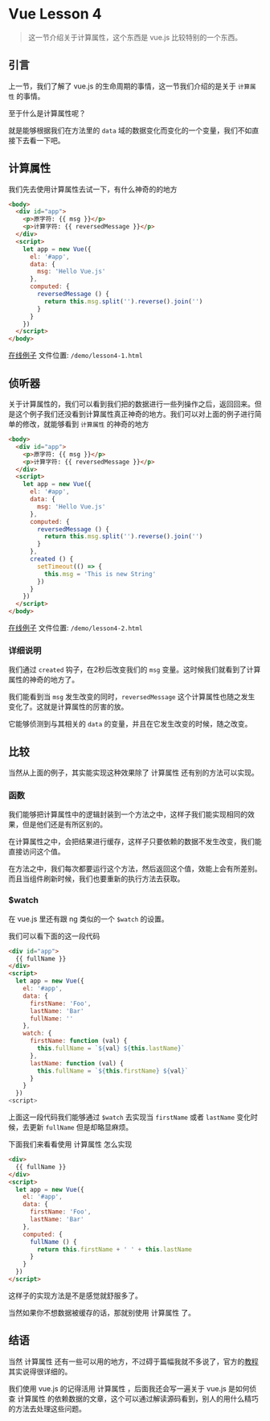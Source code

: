 # Vue Lesson 4

> 这一节介绍关于计算属性，这个东西是 vue.js 比较特别的一个东西。

## 引言

上一节，我们了解了 vue.js 的生命周期的事情，这一节我们介绍的是关于 `计算属性` 的事情。

至于什么是计算属性呢？

就是能够根据我们在方法里的 `data` 域的数据变化而变化的一个变量，我们不如直接下去看一下吧。

## 计算属性

我们先去使用计算属性去试一下，有什么神奇的的地方

```html
<body>
  <div id="app">
    <p>原字符: {{ msg }}</p>
    <p>计算字符: {{ reversedMessage }}</p>
  </div>
  <script>
    let app = new Vue({
      el: '#app',
      data: {
        msg: 'Hello Vue.js'
      },
      computed: {
        reversedMessage () {
          return this.msg.split('').reverse().join('')
        }
      }
    })
  </script>
</body>
```

[在线例子](https://jsfiddle.net/JefferyLiang/bg8tff65/)
文件位置: `/demo/lesson4-1.html`

## 侦听器

关于计算属性的，我们可以看到我们把的数据进行一些列操作之后，返回回来。但是这个例子我们还没看到计算属性真正神奇的地方。我们可以对上面的例子进行简单的修改，就能够看到 `计算属性` 的神奇的地方

```html
<body>
  <div id="app">
    <p>原字符: {{ msg }}</p>
    <p>计算字符: {{ reversedMessage }}</p>
  </div>
  <script>
    let app = new Vue({
      el: '#app',
      data: {
        msg: 'Hello Vue.js'
      },
      computed: {
        reversedMessage () {
          return this.msg.split('').reverse().join('')
        }
      },
      created () {
        setTimeout(() => {
          this.msg = 'This is new String'
        })
      }
    })
  </script>
</body>
```

[在线例子](https://jsfiddle.net/JefferyLiang/pf6eb0jv/5/)
文件位置: `/demo/lesson4-2.html`

### 详细说明

我们通过 `created` 钩子，在2秒后改变我们的 `msg` 变量。这时候我们就看到了计算属性的神奇的地方了。

我们能看到当 `msg` 发生改变的同时，`reversedMessage` 这个计算属性也随之发生变化了。这就是计算属性的厉害的放。

它能够侦测到与其相关的 `data` 的变量，并且在它发生改变的时候，随之改变。

## 比较

当然从上面的例子，其实能实现这种效果除了 计算属性 还有别的方法可以实现。

### 函数

我们能够把计算属性中的逻辑封装到一个方法之中，这样子我们能实现相同的效果，但是他们还是有所区别的。

在计算属性之中，会把结果进行缓存，这样子只要依赖的数据不发生改变，我们能直接访问这个值。

在方法之中，我们每次都要运行这个方法，然后返回这个值，效能上会有所差别。而且当组件刷新时候，我们也要重新的执行方法去获取。

### $watch

在 vue.js 里还有跟 ng 类似的一个 `$watch` 的设置。

我们可以看下面的这一段代码

```html
<div id="app">
  {{ fullName }}
</div>
<script>
  let app = new Vue({
    el: '#app',
    data: {
      firstName: 'Foo',
      lastName: 'Bar'
      fullName: ''
    },
    watch: {
      firstName: function (val) {
        this.fullName = `${val} ${this.lastName}`
      },
      lastName: function (val) {
        this.fullName = `${this.firstName} ${val}`
      }
    }
  })
<script>
```

上面这一段代码我们能够通过 `$watch` 去实现当 `firstName` 或者 `lastName` 变化时候，去更新 `fullName` 但是却略显麻烦。

下面我们来看看使用 计算属性 怎么实现

```html
<div>
  {{ fullName }}
</div>
<script>
  let app = new Vue({
    el: '#app',
    data: {
      firstName: 'Foo',
      lastName: 'Bar'
    },
    computed: {
      fullName () {
        return this.firstName + ' ' + this.lastName
      }
    }
  })
</script>
```

这样子的实现方法是不是感觉就舒服多了。

当然如果你不想数据被缓存的话，那就别使用 计算属性 了。

## 结语

当然 计算属性 还有一些可以用的地方，不过碍于篇幅我就不多说了，官方的[教程](https://cn.vuejs.org/v2/guide/computed.html)其实说得很详细的。

我们使用 vue.js 的记得活用 计算属性 ，后面我还会写一遍关于 vue.js 是如何侦查 计算属性 的依赖数据的文章，这个可以通过解读源码看到，别人的用什么精巧的方法去处理这些问题。